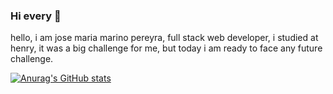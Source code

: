 ### Hi every 👋
hello, i am jose maria marino pereyra, full stack web developer, i studied at henry, it was a big challenge for me, but today i am ready to face any future challenge.


[![Anurag's GitHub stats](https://github-readme-stats.vercel.app/api?username=xJomaMPx)](https://github.com/anuraghazra/github-readme-stats)
